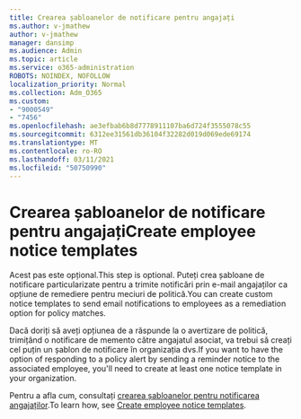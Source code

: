 ```yaml
---
title: Crearea șabloanelor de notificare pentru angajați
ms.author: v-jmathew
author: v-jmathew
manager: dansimp
ms.audience: Admin
ms.topic: article
ms.service: o365-administration
ROBOTS: NOINDEX, NOFOLLOW
localization_priority: Normal
ms.collection: Adm_O365
ms.custom:
- "9000549"
- "7456"
ms.openlocfilehash: ae3efbab6b8d7778911107ba6d724f3555078c55
ms.sourcegitcommit: 6312ee31561db36104f32282d019d069ede69174
ms.translationtype: MT
ms.contentlocale: ro-RO
ms.lasthandoff: 03/11/2021
ms.locfileid: "50750990"
---
```

# <a name="create-employee-notice-templates"></a><span data-ttu-id="17d9e-102">Crearea șabloanelor de notificare pentru angajați</span><span class="sxs-lookup"><span data-stu-id="17d9e-102">Create employee notice templates</span></span>

<span data-ttu-id="17d9e-103">Acest pas este opțional.</span><span class="sxs-lookup"><span data-stu-id="17d9e-103">This step is optional.</span></span> <span data-ttu-id="17d9e-104">Puteți crea șabloane de notificare particularizate pentru a trimite notificări prin e-mail angajaților ca opțiune de remediere pentru meciuri de politică.</span><span class="sxs-lookup"><span data-stu-id="17d9e-104">You can create custom notice templates to send email notifications to employees as a remediation option for policy matches.</span></span>

<span data-ttu-id="17d9e-105">Dacă doriți să aveți opțiunea de a răspunde la o avertizare de politică, trimițând o notificare de memento către angajatul asociat, va trebui să creați cel puțin un șablon de notificare în organizația dvs.</span><span class="sxs-lookup"><span data-stu-id="17d9e-105">If you want to have the option of responding to a policy alert by sending a reminder notice to the associated employee, you'll need to create at least one notice template in your organization.</span></span>

<span data-ttu-id="17d9e-106">Pentru a afla cum, consultați [crearea șabloanelor pentru notificarea angajaților](https://go.microsoft.com/fwlink/?linkid=2129080).</span><span class="sxs-lookup"><span data-stu-id="17d9e-106">To learn how, see [Create employee notice templates](https://go.microsoft.com/fwlink/?linkid=2129080).</span></span>
